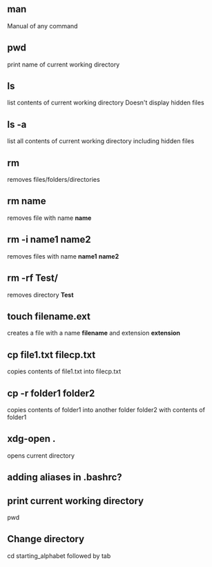 ## man

Manual of any command

## pwd

print name of current working directory

## ls

list contents of current working directory
Doesn't display hidden files

## ls -a

list all contents of current working directory including hidden files

## rm

removes files/folders/directories

## rm name

removes file with name **name**

## rm -i name1 name2

removes files with name **name1** **name2**

## rm -rf Test/

removes directory **Test**

## touch filename.ext

creates a file with a name **filename** and extension **extension**

## cp file1.txt filecp.txt

copies contents of file1.txt into filecp.txt

## cp -r folder1 folder2

copies contents of folder1 into another folder folder2 with contents of folder1

## xdg-open .

opens current directory

## adding aliases in .bashrc?

## print current working directory

pwd

## Change directory

cd starting_alphabet followed by tab
